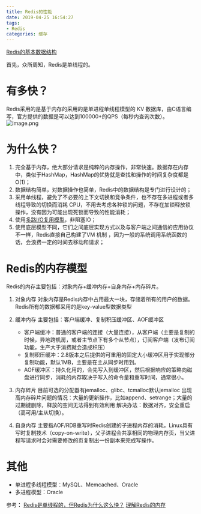```yaml
---
title: Redis的性能
date: 2019-04-25 16:54:27
tags:
- Redis
categories: 缓存
---
```

[Redis的基本数据结构](https://angelteng.github.io/blog/2018/11/22/Redis原理/)

首先，众所周知，Redis是单线程的。

# 有多快？
Redis采用的是基于内存的采用的是单进程单线程模型的 KV 数据库，由C语言编写，官方提供的数据是可以达到100000+的QPS（每秒内查询次数）。
![image.png](https://upload-images.jianshu.io/upload_images/14827444-5334ee209b270e5f.png?imageMogr2/auto-orient/strip%7CimageView2/2/w/1240)

# 为什么快？
1. 完全基于内存，绝大部分请求是纯粹的内存操作，非常快速。数据存在内存中，类似于HashMap，HashMap的优势就是查找和操作的时间复杂度都是O(1)；
2. 数据结构简单，对数据操作也简单，Redis中的数据结构是专门进行设计的；
3. 采用单线程，避免了不必要的上下文切换和竞争条件，也不存在多进程或者多线程导致的切换而消耗 CPU，不用去考虑各种锁的问题，不存在加锁释放锁操作，没有因为可能出现死锁而导致的性能消耗；
4. 使用[多路I/O复用模型](https://angelteng.github.io/blog/2019/04/24/I-O操作模式/)，非阻塞IO；
5. 使用底层模型不同，它们之间底层实现方式以及与客户端之间通信的应用协议不一样，Redis直接自己构建了VM 机制 ，因为一般的系统调用系统函数的话，会浪费一定的时间去移动和请求；

# Redis的内存模型
Redis的内存主要包括：对象内存+缓冲内存+自身内存+内存碎片。 
1. 对象内存
    对象内存是Redis内存中占用最大一块，存储着所有的用户的数据。Redis所有的数据都采用的是key-value型数据类型
2. 缓冲内存
    主要包括：客户端缓冲、复制积压缓冲区、AOF缓冲区 
    - 客户端缓冲：普通的客户端的连接（大量连接），从客户端（主要是复制的时候，异地跨机房，或者主节点下有多个从节点），订阅客户端（发布订阅功能，生产大于消费就会造成积压） 
    - 复制积压缓冲：2.8版本之后提供的可重用的固定大小缓冲区用于实现部分复制功能，默认1MB，主要是在主从同步时用到。 
    - AOF缓冲区：持久化用的，会先写入到缓冲区，然后根据响应的策略向磁盘进行同步，消耗的内存取决于写入的命令量和重写时间，通常很小。

3. 内存碎片
    目前可选的分配器有jemalloc、glibc、tcmalloc默认jemalloc 
    出现高内存碎片问题的情况：大量的更新操作，比如append、setrange；大量的过期键删除，释放的空间无法得到有效利用 
    解决办法：数据对齐，安全重启（高可用/主从切换）。
4. 自身内存
    主要指AOF/RDB重写时Redis创建的子进程内存的消耗，Linux具有写时复制技术（copy-on-write），父子进程会共享相同的物理内存页，当父进程写请求时会对需要修改的页复制出一份副本来完成写操作。

# 其他
- 单进程多线程模型：MySQL、Memcached、Oracle
- 多进程模型：Oracle

参考：
[Redis是单线程的，但Redis为什么这么快？](https://juejin.im/entry/5b7cfe976fb9a01a13366d95)
[理解Redis的内存](https://juejin.im/entry/5b93ce4d5188255c48349316)